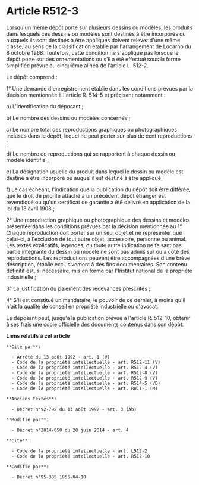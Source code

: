 # Article R512-3

Lorsqu'un même dépôt porte sur plusieurs dessins ou modèles, les produits dans lesquels ces dessins ou modèles sont destinés
à être incorporés ou auxquels ils sont destinés à être appliqués doivent relever d'une même classe, au sens de la
classification établie par l'arrangement de Locarno du 8 octobre 1968. Toutefois, cette condition ne s'applique pas lorsque
le dépôt porte sur des ornementations ou s'il a été effectué sous la forme simplifiée prévue au cinquième alinéa de l'article
L. 512-2. 

Le dépôt comprend : 

1° Une demande d'enregistrement établie dans les conditions prévues par la décision mentionnée à l'article R. 514-5 et
précisant notamment : 

a) L'identification du déposant ; 

b) Le nombre des dessins ou modèles concernés ; 

c) Le nombre total des reproductions graphiques ou photographiques incluses dans le dépôt, lequel ne peut porter sur plus de
cent reproductions ; 

d) Le nombre de reproductions qui se rapportent à chaque dessin ou modèle identifié ; 

e) La désignation usuelle du produit dans lequel le dessin ou modèle est destiné à être incorporé ou auquel il est destiné à
être appliqué ; 

f) Le cas échéant, l'indication que la publication du dépôt doit être différée, que le droit de priorité attaché à un
précédent dépôt étranger est revendiqué ou qu'un certificat de garantie a été délivré en application de la loi du 13 avril
1908 ; 

2° Une reproduction graphique ou photographique des dessins et modèles présentée dans les conditions prévues par la décision
mentionnée au 1°. Chaque reproduction doit porter sur un seul objet et ne représenter que celui-ci, à l'exclusion de tout
autre objet, accessoire, personne ou animal. Les textes explicatifs, légendes, ou toute autre indication ne faisant pas
partie intégrante du dessin ou modèle ne sont pas admis sur ou à côté des reproductions. Les reproductions peuvent être
accompagnées d'une brève description, établie exclusivement à des fins documentaires. Son contenu définitif est, si
nécessaire, mis en forme par l'Institut national de la propriété industrielle ; 

3° La justification du paiement des redevances prescrites ; 

4° S'il est constitué un mandataire, le pouvoir de ce dernier, à moins qu'il n'ait la qualité de conseil en propriété
industrielle ou d'avocat. 

Le déposant peut, jusqu'à la publication prévue à l'article R. 512-10, obtenir à ses frais une copie officielle des documents
contenus dans son dépôt.

**Liens relatifs à cet article**

	**Cité par**:

	  - Arrêté du 13 août 1992 - art. 1 (V)
	  - Code de la propriété intellectuelle - art. R512-11 (V)
	  - Code de la propriété intellectuelle - art. R512-4 (V)
	  - Code de la propriété intellectuelle - art. R512-8 (V)
	  - Code de la propriété intellectuelle - art. R512-9 (V)
	  - Code de la propriété intellectuelle - art. R514-5 (VD)
	  - Code de la propriété intellectuelle - art. R811-1 (M)

	**Anciens textes**:

	  - Décret n°92-792 du 13 août 1992 - art. 3 (Ab)

	**Modifié par**:

	  - Décret n°2014-650 du 20 juin 2014 - art. 4

	**Cite**:

	  - Code de la propriété intellectuelle - art. L512-2
	  - Code de la propriété intellectuelle - art. R512-10

	**Codifié par**:

	  - Décret n°95-385 1955-04-10
